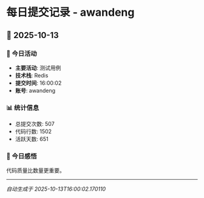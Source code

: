 # 每日提交记录 - awandeng

## 📅 2025-10-13

### 🎯 今日活动
- **主要活动**: 测试用例
- **技术栈**: Redis
- **提交时间**: 16:00:02
- **账号**: awandeng

### 📊 统计信息
- 总提交次数: 507
- 代码行数: 1502
- 活跃天数: 651

### 💭 今日感悟
代码质量比数量更重要。

---
*自动生成于 2025-10-13T16:00:02.170110*
